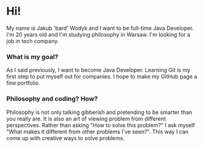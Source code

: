 # Hi!

My name is Jakub 'bard' Wodyk and I want to be full-time Java Developer. I'm 20 years old and I'm studying philosophy in Warsaw. I'm looking for a job in tech company.

### What is my goal?

As I said previously, I want to become Java Developer. Learning Git is my first step to put myself out for companies. I hope to make my GitHub page a fine portfolio.

### Philosophy and coding? How?

Philosophy is not only talking gibberish and pretending to be smarter than you really are. It is also an art of viewing problem from different perspectives. Rather than asking "How to solve this problem?" I ask myself "What makes it different from other problems I've seen?". This way I can come up with creative ways to solve problems.
